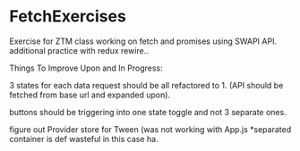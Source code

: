 # FetchExercises

Exercise for ZTM class working on fetch and promises using SWAPI API. additional practice with redux rewire.. 


Things To Improve Upon and In Progress:

3 states for each data request should be all refactored to 1. (API should be fetched from base url and expanded upon).

buttons should be triggering into one state toggle and not 3 separate ones. 

figure out Provider store for Tween (was not working with App.js *separated container is def wasteful in this case ha.

